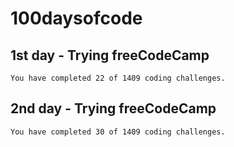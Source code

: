 # 100daysofcode

## 1st day - Trying freeCodeCamp

```
You have completed 22 of 1409 coding challenges.
```

## 2nd day - Trying freeCodeCamp
```
You have completed 30 of 1409 coding challenges.
```
